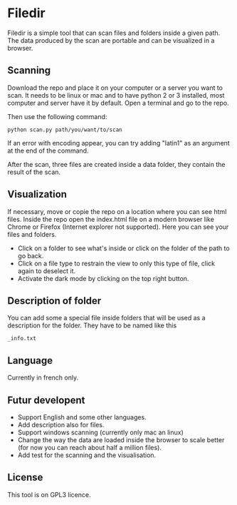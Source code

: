 # Filedir
Filedir is a simple tool that can scan files and folders inside a given path.
The data produced by the scan are portable and can be visualized in a browser.

## Scanning
Download the repo and place it on your computer or a server you want to scan.
It needs to be linux or mac and to have python 2 or 3 installed, most computer and server have it by default.
Open a terminal and go to the repo.

Then use the following command:
```
python scan.py path/you/want/to/scan
```
If an error with encoding appear, you can try adding "latin1" as an argument at the end of the command.

After the scan, three files are created inside a data folder, they contain the result of the scan.

## Visualization
If necessary, move or copie the repo on a location where you can see html files.
Inside the repo open the index.html file on a modern browser like Chrome or Firefox (Internet explorer not supported).
Here you can see your files and folders.
- Click on a folder to see what's inside or click on the folder of the path to go back.
- Click on a file type to restrain the view to only this type of file, click again to deselect it.
- Activate the dark mode by clicking on the top right button.

## Description of folder
You can add some a special file inside folders that will be used as a description for the folder.
They have to be named like this
```
_info.txt
```

## Language
Currently in french only.

## Futur developent
- Support English and some other languages.
- Add description also for files.
- Support windows scanning (currently only mac an linux)
- Change the way the data are loaded inside the browser to scale better (for now you can reach about half a million files).
- Add test for the scanning and the visualisation.

## License
This tool is on GPL3 licence.
